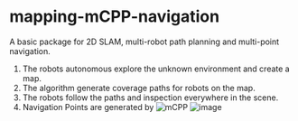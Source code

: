 # mapping-mCPP-navigation
A basic package for 2D SLAM, multi-robot path planning and multi-point navigation. 
1. The robots autonomous explore the unknown environment and create a map.
2. The algorithm generate coverage paths for robots on the map.
3. The robots follow the paths and inspection everywhere in the scene.
4. Navigation Points are generated by ![mCPP](https://github.com/jimazeyu/DARP_for_Real_Gridmap/tree/main)
![image](https://github.com/jimazeyu/mapping-mCPP-navigation/assets/69748976/c51c564e-1bb4-49a6-85c4-d9b4af64b120)

